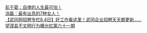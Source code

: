   
[彭于晏：自律的人生最可怕！](http://www.dianyue.me/archives/850/b5usn26ogs1o9mzh/)  
[涂磊：最有出息的7种女人！](http://www.dianyue.me/archives/731/htfzfr7w3k1xr0uh/)  
[【武冈网招聘专栏8.4日】好工作看这里！武冈企业招聘天天都更新......](http://www.dianyue.me/archives/050/7mibq1sza1p5eaqf/)  
[望谟县不文明行为曝光栏第六十一期](http://www.dianyue.me/archives/125/vwut9hegmzwp47fj/)